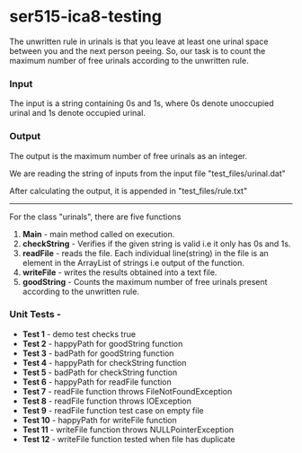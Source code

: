 # ser515-ica8-testing


The unwritten rule in urinals is that you leave at least one urinal space between you and the next person peeing. So, our 
task is to count the maximum number of free urinals according to the unwritten rule.

### Input
The input is a string containing 0s and 1s, where 0s denote unoccupied urinal and 1s denote occupied urinal. 

### Output
The output is the maximum number of free urinals as an integer.

We are reading the string of inputs from the input file "test_files/urinal.dat"

After calculating the output, it is appended in "test_files/rule.txt"
_________________________________________________________________________
For the class "urinals", there are five functions
1) **Main** - main method called on execution.
2) **checkString** - Verifies if the given string is valid i.e it only has 0s and 1s.
3) **readFile** - reads the file. Each individual line(string) in the file is an element in the ArrayList of strings i.e output
of the function.
4) **writeFile** - writes the results obtained into a text file.
5) **goodString** - Counts the maximum number of free urinals present according to the unwritten rule.

### Unit Tests - 
- **Test 1** - demo test checks true
- **Test 2** - happyPath for goodString function
- **Test 3** - badPath for goodString function
- **Test 4** - happyPath for checkString function
- **Test 5** - badPath for checkString function
- **Test 6** - happyPath for readFile function
- **Test 7** - readFile function throws FileNotFoundException
- **Test 8** - readFile function throws IOException
- **Test 9** - readFile function test case on empty file
- **Test 10** - happyPath for writeFile function
- **Test 11** - writeFile function throws NULLPointerException
- **Test 12** - writeFile function tested when file has duplicate